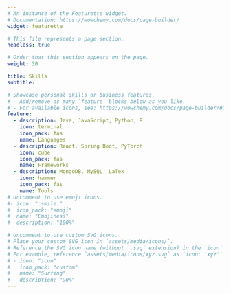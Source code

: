 ```yaml
---
# An instance of the Featurette widget.
# Documentation: https://wowchemy.com/docs/page-builder/
widget: featurette

# This file represents a page section.
headless: true

# Order that this section appears on the page.
weight: 30

title: Skills
subtitle:

# Showcase personal skills or business features.
# - Add/remove as many `feature` blocks below as you like.
# - For available icons, see: https://wowchemy.com/docs/page-builder/#icons
feature:
  - description: Java, JavaScript, Python, R
    icon: terminal
    icon_pack: fas
    name: Languages
  - description: React, Spring Boot, PyTorch
    icon: cube
    icon_pack: fas
    name: Frameworks
  - description: MongoDB, MySQL, LaTex
    icon: hammer
    icon_pack: fas
    name: Tools
# Uncomment to use emoji icons.
#- icon: ":smile:"
#  icon_pack: "emoji"
#  name: "Emojiness"
#  description: "100%"

# Uncomment to use custom SVG icons.
# Place your custom SVG icon in `assets/media/icons/`.
# Reference the SVG icon name (without `.svg` extension) in the `icon` field.
# For example, reference `assets/media/icons/xyz.svg` as `icon: 'xyz'`
# - icon: "icon"
#   icon_pack: "custom"
#   name: "Surfing"
#   description: "90%"
---
```

